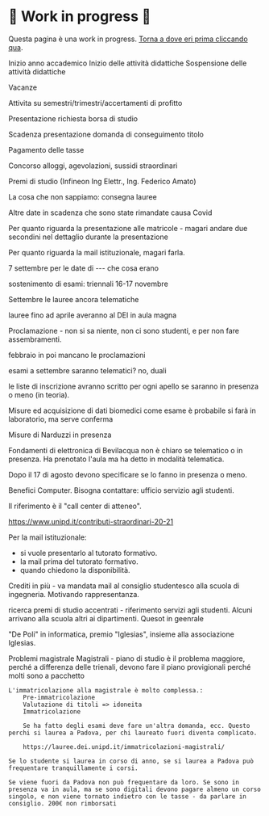 # 🚧 Work in progress 🚧

Questa pagina è una work in progress. [Torna a dove eri prima cliccando qua](../../README.md).

Inizio anno accademico
Inizio delle attività didattiche
Sospensione delle attività didattiche

Vacanze

Attivita su semestri/trimestri/accertamenti di profitto

Presentazione richiesta borsa di studio

Scadenza presentazione domanda di conseguimento titolo

Pagamento delle tasse

Concorso alloggi, agevolazioni, sussidi straordinari

Premi di studio (Infineon Ing Elettr., Ing. Federico Amato)

La cosa che non sappiamo: consegna lauree

Altre date in scadenza che sono state rimandate causa Covid

Per quanto riguarda la presentazione alle matricole - magari andare due secondini nel dettaglio durante la presentazione

Per quanto riguarda la mail istituzionale, magari farla.

7 settembre per le date di --- che cosa erano

sostenimento di esami:
    triennali 16-17 novembre

Settembre le lauree ancora telematiche

lauree fino ad aprile averanno al DEI in aula magna

Proclamazione - non si sa niente, non ci sono studenti, e per non fare assembramenti.

febbraio in poi mancano le proclamazioni

esami a settembre saranno telematici? no, duali

le liste di inscrizione avranno scritto per ogni apello se saranno in presenza o meno (in teoria).

Misure ed acquisizione di dati biomedici come esame è probabile si farà in laboratorio, ma serve conferma

Misure di Narduzzi in presenza

Fondamenti di elettronica di Bevilacqua non è chiaro se telematico o in presenza. Ha prenotato l'aula ma ha detto in modalità telematica.

Dopo il 17 di agosto devono specificare se lo fanno in presenza o meno.

Benefici Computer. Bisogna contattare: ufficio servizio agli studenti.



Il riferimento è il "call center di atteneo".


https://www.unipd.it/contributi-straordinari-20-21

Per la mail istituzionale: 
- si vuole presentarlo al tutorato formativo.
- la mail prima del tutorato formativo.
- quando chiedono la disponibilità.

Crediti in più - va mandata mail al consiglio studentesco alla scuola di ingegneria. Motivando rappresentanza.

ricerca premi di studio accentrati - riferimento servizi agli studenti. Alcuni arrivano alla scuola altri ai dipartimenti. Quesot in geenrale

"De Poli" in informatica, premio "Iglesias", insieme alla associazione Iglesias.


Problemi magistrale
    Magistrali - piano di studio è il problema maggiore, perché a differenza delle trienali, devono fare il piano provigionali perché molti sono a pacchetto

    L'immatricolazione alla magistrale è molto complessa.:
        Pre-immatricolazione
        Valutazione di titoli => idoneita
        Immatricolazione

        Se ha fatto degli esami deve fare un'altra domanda, ecc. Questo perchi si laurea a Padova, per chi laureato fuori diventa complicato.

        https://lauree.dei.unipd.it/immatricolazioni-magistrali/

    Se lo studente si laurea in corso di anno, se si laurea a Padova può frequentare tranquillamente i corsi.

    Se viene fuori da Padova non può frequentare da loro. Se sono in presenza va in aula, ma se sono digitali devono pagare almeno un corso singolo, e non viene tornato indietro con le tasse - da parlare in consiglio. 200€ non rimborsati

